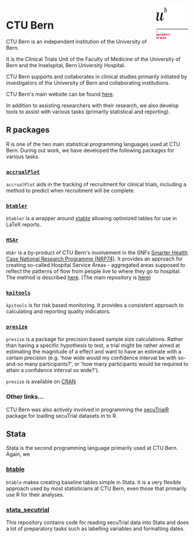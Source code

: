 <img align="right" width="100" height="100" src="ub_Logo_english_2019_RGB_wb.png">

# CTU Bern 

CTU Bern is an independent institution of the University of Bern.

It is the Clinical Trials Unit of the Faculty of Medicine of the University of Bern and the Inselspital, Bern University Hospital.

CTU Bern supports and collaborates in clinical studies primarily initiated by investigators of the University of Bern and collaborating institutions.

CTU Bern's main website can be found [here](https://www.ctu.unibe.ch/index_eng.html).

In addition to assisting researchers with their research, we also develop tools to assist with various tasks (primarily statistical and reporting).

## R packages

R is one of the two main statistical programming languages used at CTU Bern. During out work, we have developed the following packages for various tasks.

### [`accrualPlot`](https://github.com/CTU-Bern/accrualPlot) 

`accrualPlot` aids in the tracking of recruitment for clinical trials, including a method to predict when recruitment will be complete.

### [`btabler`](https://github.com/CTU-Bern/btabler) 

`btabler` is a wrapper around [xtable](https://cran.r-project.org/web/packages/xtable/) allowing optimized tables for use in LaTeX reports.

### [`HSAr`](https://github.com/CTU-Bern/HSAr)

`HSAr` is a by-product of CTU Bern's involvement in the SNFs [Smarter Health Case National Research Programme (NRP74)](http://www.nfp74.ch/en/Pages/Home.aspx). It provides an approach for creating so-called Hospital Service Areas - aggregated areas supposed to reflect the patterns of flow from people live to where they go to hospital. The method is described [here](https://onlinelibrary.wiley.com/doi/full/10.1111/1475-6773.13275). (The main repository is [here](https://github.com/aghaynes/HSAr))

### [`kpitools`](https://github.com/CTU-Bern/kpitools) 

`kpitools` is for risk based monitoring. It provides a consistent approach to calculating and reporting quality indicators.

### [`presize`](https://github.com/CTU-Bern/presize)

`presize` is a package for precision based sample size calculations. Rather than having a specific hypothesis to test, a trial might be rather aimed at estimating the magnitude of a effect and want to have an estimate with a certain precision (e.g. 'how wide would my confidence interval be with so-and-so many participants?', or 'how many participants would be required to attain a confidence interval so wide?'). 

`presize` is available on [CRAN](https://cran.r-project.org/web/packages/presize)


### Other links...

CTU Bern was also actively involved in programming the [secuTrialR](https://github.com/SwissClinicalTrialOrganisation/secuTrialR) package for loading secuTrial datasets in to R.



## Stata

Stata is the second programming language primarily used at CTU Bern. Again, we 

### [btable](https://github.com/CTU-Bern/btable)

`btable` makes creating baseline tables simple in Stata. It is a very flexible approach used by most statisticians at CTU Bern, even those that primarily use R for their analyses.

### [stata_secutrial](https://github.com/CTU-Bern/stata_secutrial)

This repository contains code for reading secuTrial data into Stata and does a lot of preparatory tasks such as labelling variables and formatting dates.

